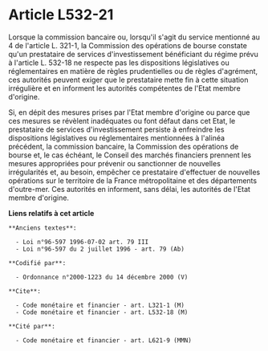 # Article L532-21

Lorsque la commission bancaire ou, lorsqu'il s'agit du service mentionné au 4 de l'article L. 321-1, la Commission des
opérations de bourse constate qu'un prestataire de services d'investissement bénéficiant du régime prévu à l'article L.
532-18 ne respecte pas les dispositions législatives ou réglementaires en matière de règles prudentielles ou de règles
d'agrément, ces autorités peuvent exiger que le prestataire mette fin à cette situation irrégulière et en informent les
autorités compétentes de l'Etat membre d'origine.

Si, en dépit des mesures prises par l'Etat membre d'origine ou parce que ces mesures se révèlent inadéquates ou font défaut
dans cet Etat, le prestataire de services d'investissement persiste à enfreindre les dispositions législatives ou
réglementaires mentionnées à l'alinéa précédent, la commission bancaire, la Commission des opérations de bourse et, le cas
échéant, le Conseil des marchés financiers prennent les mesures appropriées pour prévenir ou sanctionner de nouvelles
irrégularités et, au besoin, empêcher ce prestataire d'effectuer de nouvelles opérations sur le territoire de la France
métropolitaine et des départements d'outre-mer. Ces autorités en informent, sans délai, les autorités de l'Etat membre
d'origine.

**Liens relatifs à cet article**

	**Anciens textes**:

	  - Loi n°96-597 1996-07-02 art. 79 III
	  - Loi n°96-597 du 2 juillet 1996 - art. 79 (Ab)

	**Codifié par**:

	  - Ordonnance n°2000-1223 du 14 décembre 2000 (V)

	**Cite**:

	  - Code monétaire et financier - art. L321-1 (M)
	  - Code monétaire et financier - art. L532-18 (M)

	**Cité par**:

	  - Code monétaire et financier - art. L621-9 (MMN)

